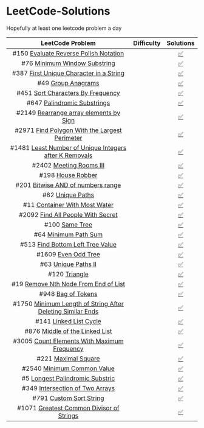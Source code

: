 # LeetCode-Solutions
Hopefully at least one leetcode problem a day

<!--
Problem Template
| # [](https://leetcode.com/problems/) | ![< Badge>](https://img.shields.io/badge/-Easy-green) |[:white_check_mark:]()|

Badges:
![<Easy Badge>](https://img.shields.io/badge/-Easy-green)
![<Medium Badge>](https://img.shields.io/badge/-Medium-yellow)
![<Hard Badge>](https://img.shields.io/badge/-Hard-red)

Check Mark
[:white_check_mark:]()

Cross Mark
[:x:]()
 -->


| LeetCode Problem | Difficulty | Solutions |
| :---: | :---: | :---: |
| #150 [Evaluate Reverse Polish Notation](https://leetcode.com/problems/evaluate-reverse-polish-notation) | ![<Medium Badge>](https://img.shields.io/badge/-Medium-yellow) |[:white_check_mark:  ](solutions/p150.cpp)|
| #76 [Minimum Window Substring](https://leetcode.com/problems/minimum-window-substring) | ![<Hard Badge>](https://img.shields.io/badge/-Hard-red) |[:white_check_mark:](solutions/p76.cpp) |
| #387 [First Unique Character in a String](https://leetcode.com/problems/first-unique-character-in-a-string) | ![<Easy Badge>](https://img.shields.io/badge/-Easy-green) |[:white_check_mark:](solutions/p387.cpp) |
| #49 [Group Anagrams](https://leetcode.com/problems/group-anagrams) | ![<Medium Badge>](https://img.shields.io/badge/-Medium-yellow) |[:white_check_mark:](solutions/p47.cpp)|
| #451 [Sort Characters By Frequency](https://leetcode.com/problems/sort-characters-by-frequency) | ![<Medium Badge>](https://img.shields.io/badge/-Medium-yellow) |[:white_check_mark:](solutions/p451.cpp)|
| #647 [Palindromic Substrings](https://leetcode.com/problems/palindromic-substrings) | ![<Medium Badge>](https://img.shields.io/badge/-Medium-yellow) |[:white_check_mark:](solutions/p647.cpp)|
| #2149 [Rearrange array elements by Sign](https://leetcode.com/problems/rearrange-array-elements-by-sign) | ![<Medium Badge>](https://img.shields.io/badge/-Medium-yellow) |[:white_check_mark:](solutions/p2149.cpp)|
| #2971 [Find Polygon With the Largest Perimeter](https://leetcode.com/problems/find-polygon-with-the-largest-perimeter) | ![<Medium Badge>](https://img.shields.io/badge/-Medium-yellow) |[:white_check_mark:](solutions/p2971.cpp)|
| #1481 [Least Number of Unique Integers after K Removals](https://leetcode.com/problems/least-number-of-unique-integers-after-k-removals) | ![<Medium Badge>](https://img.shields.io/badge/-Medium-yellow) |[:white_check_mark:](solutions/p1481.cpp)|
| #2402 [Meeting Rooms III](https://leetcode.com/problems/meeting-rooms-iii) | ![<Hard Badge>](https://img.shields.io/badge/-Hard-red) |[:white_check_mark:](solutions/p2402.cpp)|
| #198 [House Robber](https://leetcode.com/problems/house-robber) | ![<Medium Badge>](https://img.shields.io/badge/-Medium-yellow) |[:white_check_mark:](solutions/p198.cpp)|
| #201 [Bitwise AND of numbers range](https://leetcode.com/problems/bitwise-and-of-numbers-range) | ![<Medium Badge>](https://img.shields.io/badge/-Medium-yellow) |[:white_check_mark:](solutions/p201.cpp)|
| #62 [Unique Paths](https://leetcode.com/problems/unique-paths) | ![<Medium Badge>](https://img.shields.io/badge/-Medium-yellow) |[:white_check_mark:](solutions/p62.cpp)|
| #11 [Container With Most Water](https://leetcode.com/problems/container-with-most-water) | ![<Medium Badge>](https://img.shields.io/badge/-Medium-yellow) |[:white_check_mark:](solutions/p11.cpp)|
| #2092 [Find All People With Secret](https://leetcode.com/problems/find-all-people-with-secret) | ![<Hard Badge>](https://img.shields.io/badge/-Hard-red) |[:white_check_mark:](solutions/p2092.cpp)|
| #100 [Same Tree](https://leetcode.com/problems/same-tree) | ![<Easy Badge>](https://img.shields.io/badge/-Easy-green) |[:white_check_mark:](solutions/p100.cpp)|
| #64 [Minimum Path Sum](https://leetcode.com/problems/minimum-path-sum) | ![<Medium Badge>](https://img.shields.io/badge/-Medium-yellow) |[:white_check_mark:](solutions/p64.cpp)|
| #513 [Find Bottom Left Tree Value](https://leetcode.com/problems/find-bottom-left-tree-value) | ![<Medium Badge>](https://img.shields.io/badge/-Medium-yellow) |[:white_check_mark:](solutions/p513.cpp)|
| #1609 [Even Odd Tree](https://leetcode.com/problems/even-odd-tree) | ![<Medium Badge>](https://img.shields.io/badge/-Medium-yellow) |[:white_check_mark:](solutions/p1609.cpp)|
| #63 [Unique Paths II](https://leetcode.com/problems/unique-paths-ii) | ![<Medium Badge>](https://img.shields.io/badge/-Medium-yellow) |[:white_check_mark:](solutions/p63.cpp)|
| #120 [Triangle](https://leetcode.com/problems/triangle) | ![<Medium Badge>](https://img.shields.io/badge/-Medium-yellow) |[:white_check_mark:](solutions/p120.cpp)|
| #19 [Remove Nth Node From End of List](https://leetcode.com/problems/remove-nth-node-from-end-of-list) | ![<Medium Badge>](https://img.shields.io/badge/-Medium-yellow) |[:white_check_mark:](solutions/p19.cpp)|
| #948 [Bag of Tokens](https://leetcode.com/problems/bag-of-tokens) | ![<Medium Badge>](https://img.shields.io/badge/-Medium-yellow) |[:white_check_mark:](solutions/p948.cpp)|
| #1750 [Minimum Length of String After Deleting Similar Ends](https://leetcode.com/problems/minimum-length-of-string-after-deleting-similar-ends) | ![<Medium Badge>](https://img.shields.io/badge/-Medium-yellow) |[:white_check_mark:](solutions/p1750.cpp)|
| #141 [Linked List Cycle](https://leetcode.com/problems/linked-list-cycle) | ![<Easy Badge>](https://img.shields.io/badge/-Easy-green) |[:white_check_mark:](solutions/p141.cpp)|
| #876 [Middle of the Linked List](https://leetcode.com/problems/middle-of-the-linked-list) | ![<Easy Badge>](https://img.shields.io/badge/-Easy-green) |[:white_check_mark:](solutions/p876.cpp)|
| #3005 [Count Elements With Maximum Frequency](https://leetcode.com/problems/count-elements-with-maximum-frequency) | ![<Easy Badge>](https://img.shields.io/badge/-Easy-green) |[:white_check_mark:](solutions/p3005.cpp)|
| #221 [Maximal Square](https://leetcode.com/problems/) | ![<Medium Badge>](https://img.shields.io/badge/-Medium-yellow) |[:white_check_mark:](solutions/p221.cpp)|
| #2540 [Minimum Common Value](https://leetcode.com/problems/minimum-common-value) | ![<Easy Badge>](https://img.shields.io/badge/-Easy-green) |[:white_check_mark:](solutions/p2540.cpp)|
| #5 [Longest Palindromic Substric](https://leetcode.com/problems/longest-palindromic-substring) | ![<Medium Badge>](https://img.shields.io/badge/-Medium-yellow) |[:white_check_mark:](solutions/p5.cpp)|
| #349 [Intersection of Two Arrays](https://leetcode.com/problems/intersection-of-two-arrays) | ![<Easy Badge>](https://img.shields.io/badge/-Easy-green) |[:white_check_mark:](solutions/p349.cpp)|
| #791 [Custom Sort String](https://leetcode.com/problems/custom-sort-string) | ![<Medium Badge>](https://img.shields.io/badge/-Medium-yellow) |[:white_check_mark:](solutions/p791.cpp)|
| #1071 [Greatest Common Divisor of Strings](https://leetcode.com/problems/greatest-common-divisor-of-strings) | ![<Easy Badge>](https://img.shields.io/badge/-Easy-green) |[:white_check_mark:](solutions/p1071.cpp)|
